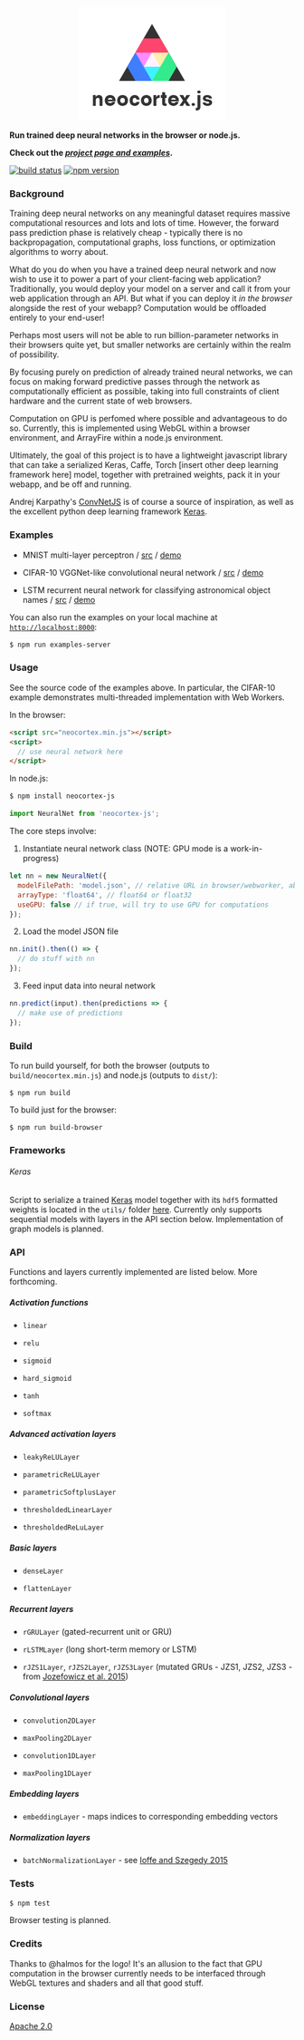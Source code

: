 <p align="center">
  <img src="examples/logo.png"/>
</p>

**Run trained deep neural networks in the browser or node.js.**

**Check out the _[project page and examples](https://scienceai.github.io/neocortex)_.**

[![build status](https://img.shields.io/travis/scienceai/neocortex/master.svg?style=flat-square)](https://travis-ci.org/scienceai/neocortex)
[![npm version](https://img.shields.io/npm/v/neocortex-js.svg?style=flat-square)](https://www.npmjs.com/package/neocortex-js)

### Background

Training deep neural networks on any meaningful dataset requires massive computational resources and lots and lots of time. However, the forward pass prediction phase is relatively cheap - typically there is no backpropagation, computational graphs, loss functions, or optimization algorithms to worry about.

What do you do when you have a trained deep neural network and now wish to use it to power a part of your client-facing web application? Traditionally, you would deploy your model on a server and call it from your web application through an API. But what if you can deploy it _in the browser_ alongside the rest of your webapp? Computation would be offloaded entirely to your end-user!

Perhaps most users will not be able to run billion-parameter networks in their browsers quite yet, but smaller networks are certainly within the realm of possibility.

By focusing purely on prediction of already trained neural networks, we can focus on making forward predictive passes through the network as computationally efficient as possible, taking into full constraints of client hardware and the current state of web browsers.

Computation on GPU is perfomed where possible and advantageous to do so. Currently, this is implemented using WebGL within a browser environment, and ArrayFire within a node.js environment.

Ultimately, the goal of this project is to have a lightweight javascript library that can take a serialized Keras, Caffe, Torch [insert other deep learning framework here] model, together with pretrained weights, pack it in your webapp, and be off and running.

Andrej Karpathy's [ConvNetJS](https://github.com/karpathy/convnetjs) is of course a source of inspiration, as well as the excellent python deep learning framework [Keras](https://github.com/fchollet/keras/).

### Examples

- MNIST multi-layer perceptron / [src](https://github.com/scienceai/neocortex/tree/master/examples/mnist_mlp) / [demo](http://scienceai.github.io/neocortex/mnist_mlp)

- CIFAR-10 VGGNet-like convolutional neural network / [src](https://github.com/scienceai/neocortex/tree/master/examples/cifar10_cnn) / [demo](http://scienceai.github.io/neocortex/cifar10_cnn)

- LSTM recurrent neural network for classifying astronomical object names / [src](https://github.com/scienceai/neocortex/tree/master/examples/astro_lstm) / [demo](http://scienceai.github.io/neocortex/astro_lstm)

You can also run the examples on your local machine at [`http://localhost:8000`](http://localhost:8000):

```sh
$ npm run examples-server
```


### Usage

See the source code of the examples above. In particular, the CIFAR-10 example demonstrates multi-threaded implementation with Web Workers.

In the browser:

```html
<script src="neocortex.min.js"></script>
<script>
  // use neural network here
</script>
```

In node.js:

```sh
$ npm install neocortex-js
```

```js
import NeuralNet from 'neocortex-js';
```

The core steps involve:

1. Instantiate neural network class (NOTE: GPU mode is a work-in-progress)

  ```js
  let nn = new NeuralNet({
    modelFilePath: 'model.json', // relative URL in browser/webworker, absolute path in node.js
    arrayType: 'float64', // float64 or float32
    useGPU: false // if true, will try to use GPU for computations
  });
  ```

2. Load the model JSON file

  ```js
  nn.init().then(() => {
    // do stuff with nn
  });
  ```

3. Feed input data into neural network

  ```js
  nn.predict(input).then(predictions => {
    // make use of predictions
  });
  ```


### Build

To run build yourself, for both the browser (outputs to `build/neocortex.min.js`) and node.js (outputs to `dist/`):

```
$ npm run build
```

To build just for the browser:

```
$ npm run build-browser
```

### Frameworks

###### Keras

Script to serialize a trained [Keras](http://keras.io/) model together with its `hdf5` formatted weights is located in the `utils/` folder [here](https://github.com/scienceai/neocortex/blob/master/utils/serialize_keras.py). Currently only supports sequential models with layers in the API section below. Implementation of graph models is planned.


### API

Functions and layers currently implemented are listed below. More forthcoming.

##### Activation functions

+ `linear`

+ `relu`

+ `sigmoid`

+ `hard_sigmoid`

+ `tanh`

+ `softmax`

##### Advanced activation layers

+ `leakyReLULayer`

+ `parametricReLULayer`

+ `parametricSoftplusLayer`

+ `thresholdedLinearLayer`

+ `thresholdedReLuLayer`

##### Basic layers

+ `denseLayer`

+ `flattenLayer`

##### Recurrent layers

+ `rGRULayer` (gated-recurrent unit or GRU)

+ `rLSTMLayer` (long short-term memory or LSTM)

+ `rJZS1Layer`, `rJZS2Layer`, `rJZS3Layer` (mutated GRUs - JZS1, JZS2, JZS3 - from [Jozefowicz et al. 2015](http://jmlr.org/proceedings/papers/v37/jozefowicz15.pdf))

##### Convolutional layers

+ `convolution2DLayer`

+ `maxPooling2DLayer`

+ `convolution1DLayer`

+ `maxPooling1DLayer`

##### Embedding layers

+ `embeddingLayer` - maps indices to corresponding embedding vectors

##### Normalization layers

+ `batchNormalizationLayer` - see [Ioffe and Szegedy 2015](http://arxiv.org/abs/1502.03167)


### Tests

```
$ npm test
```

Browser testing is planned.


### Credits

Thanks to @halmos for the logo! It's an allusion to the fact that GPU computation in the browser currently needs to be interfaced through WebGL textures and shaders and all that good stuff.


### License

[Apache 2.0](https://github.com/scienceai/neocortex/blob/master/LICENSE)
